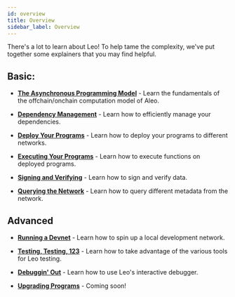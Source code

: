 ```yaml
---
id: overview 
title: Overview
sidebar_label: Overview
---
```

[general tags]: # (guides)

There's a lot to learn about Leo! To help tame the complexity, we've put together some explainers that you may find helpful.

## Basic:
- [**The Asynchronous Programming Model**](./01_async.md) - Learn the fundamentals of the offchain/onchain computation model of Aleo.

- [**Dependency Management**](./02_dependencies.md) - Learn how to efficiently manage your dependencies.

- [**Deploy Your Programs**](./03_deploying.md) - Learn how to deploy your programs to different networks.

- [**Executing Your Programs**](./04_executing.md) - Learn how to execute functions on deployed programs.

- [**Signing and Verifying**](./05_signing.md) - Learn how to sign and verify data.

- [**Querying the Network**](./06_query.md) - Learn how to query different metadata from the network.


## Advanced
- [**Running a Devnet**](./07_devnet.md) - Learn how to spin up a local development network.

- [**Testing, Testing, 123**](./08_testing.md) - Learn how to take advantage of the various tools for Leo testing.

- [**Debuggin' Out**](./09_debugging.md) - Learn how to use Leo's interactive debugger.

- [**Upgrading Programs**](./10_program_upgradability.md) - Coming soon!

